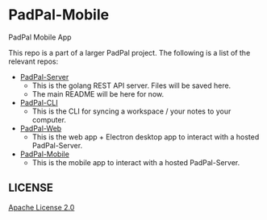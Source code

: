 # PadPal-Mobile
PadPal Mobile App

This repo is a part of a larger PadPal project. The following is a list of the relevant repos:
- [PadPal-Server](https://github.com/ssebs/PadPal-Server/)
  - This is the golang REST API server. Files will be saved here.
  - The main README will be here for now.
- [PadPal-CLI](https://github.com/ssebs/PadPal-CLI/)
  - This is the CLI for syncing a workspace / your notes to your computer.
- [PadPal-Web](https://github.com/ssebs/PadPal-Server/)
  - This is the web app + Electron desktop app to interact with a hosted PadPal-Server.
- [PadPal-Mobile](https://github.com/ssebs/PadPal-Mobile)
  - This is the mobile app to interact with a hosted PadPal-Server.
 
## LICENSE
[Apache License 2.0](./LICENSE)

